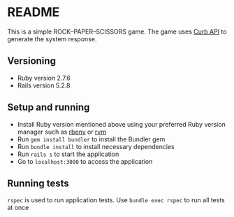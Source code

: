 # README

This is a simple ROCK–PAPER–SCISSORS game.
The game uses [Curb API](https://curbrockpaperscissors.docs.apiary.io/) to generate the system response.

## Versioning

* Ruby version 2.7.6
* Rails version 5.2.8


## Setup and running

* Install Ruby version mentioned above using your preferred Ruby version manager such as [rbenv](https://github.com/rbenv/rbenv) or [rvm](https://rvm.io/)
* Run `gem install bundler` to install the Bundler gem
* Run `bundle install` to install necessary dependencies
* Run `rails s` to start the application
* Go to `localhost:3000` to access the application

## Running tests

`rspec` is used to run application tests.
Use `bundle exec rspec` to run all tests at once
